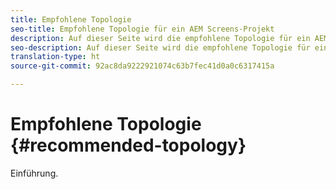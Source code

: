```yaml
---
title: Empfohlene Topologie
seo-title: Empfohlene Topologie für ein AEM Screens-Projekt
description: Auf dieser Seite wird die empfohlene Topologie für ein AEM Screens-Projekt beschrieben.
seo-description: Auf dieser Seite wird die empfohlene Topologie für ein AEM Screens-Projekt beschrieben.
translation-type: ht
source-git-commit: 92ac8da9222921074c63b7fec41d0a0c6317415a

---
```



# Empfohlene Topologie {#recommended-topology}

Einführung.

